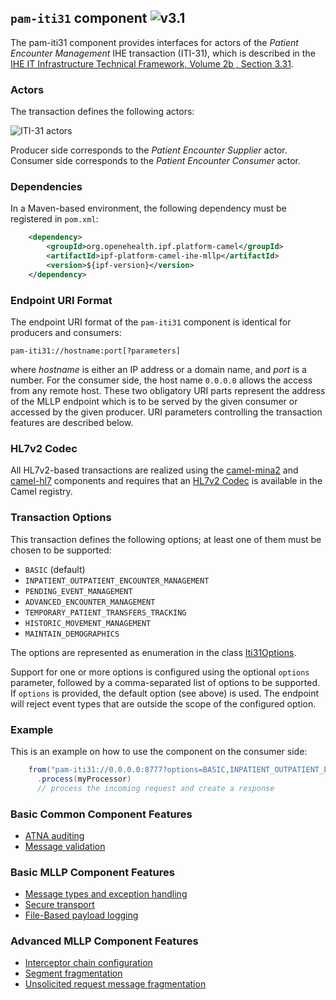 
## `pam-iti31` component ![v3.1](../images/3.1.png)

The pam-iti31 component provides interfaces for actors of the *Patient Encounter Management* IHE transaction (ITI-31),
which is described in the [IHE IT Infrastructure Technical Framework, Volume 2b , Section 3.31](https://ihe.net/uploadedFiles/Documents/ITI/IHE_ITI_TF_Vol2b.pdf).

### Actors

The transaction defines the following actors:

![ITI-31 actors](images/iti31.png)

Producer side corresponds to the *Patient Encounter Supplier* actor.
Consumer side corresponds to the *Patient Encounter Consumer* actor.

### Dependencies

In a Maven-based environment, the following dependency must be registered in `pom.xml`:

```xml
    <dependency>
        <groupId>org.openehealth.ipf.platform-camel</groupId>
        <artifactId>ipf-platform-camel-ihe-mllp</artifactId>
        <version>${ipf-version}</version>
    </dependency>
```

### Endpoint URI Format

The endpoint URI format of the `pam-iti31` component is identical for producers and consumers:

```
pam-iti31://hostname:port[?parameters]
```

where *hostname* is either an IP address or a domain name, and *port* is a number. For the consumer side, the host name
`0.0.0.0` allows the access from any remote host.
These two obligatory URI parts represent the address of the MLLP endpoint which is to be served by the given consumer or
accessed by the given producer. URI parameters controlling the transaction features are described below.


### HL7v2 Codec

All HL7v2-based transactions are realized using the [camel-mina2](https://camel.apache.org/mina2.html) and [camel-hl7](https://camel.apache.org/hl7.html)
components and requires that an [HL7v2 Codec](codec.html) is available in the Camel registry.

### Transaction Options

This transaction defines the following options; at least one of them must be chosen to be supported:
 
* `BASIC` (default)
* `INPATIENT_OUTPATIENT_ENCOUNTER_MANAGEMENT`
* `PENDING_EVENT_MANAGEMENT`
* `ADVANCED_ENCOUNTER_MANAGEMENT`
* `TEMPORARY_PATIENT_TRANSFERS_TRACKING`
* `HISTORIC_MOVEMENT_MANAGEMENT`
* `MAINTAIN_DEMOGRAPHICS`
            
The options are represented as enumeration in the class [Iti31Options](../apidocs/org/openehealth/ipf/platform/camel/ihe/mllp/iti31/Iti31Options.html).

Support for one or more options is configured using the optional `options` parameter, followed by a comma-separated list of
options to be supported. If `options` is provided, the default option (see above) is used.
The endpoint will reject event types that are outside the scope of the configured option.

### Example

This is an example on how to use the component on the consumer side:

```java
    from("pam-iti31://0.0.0.0:8777?options=BASIC,INPATIENT_OUTPATIENT_ENCOUNTER_MANAGEMENT")
      .process(myProcessor)
      // process the incoming request and create a response
```

### Basic Common Component Features

* [ATNA auditing]
* [Message validation]

### Basic MLLP Component Features

* [Message types and exception handling]
* [Secure transport]
* [File-Based payload logging]

### Advanced MLLP Component Features

* [Interceptor chain configuration]
* [Segment fragmentation]
* [Unsolicited request message fragmentation]




[ATNA auditing]: ../ipf-platform-camel-ihe/atna.html
[Message validation]: ../ipf-platform-camel-ihe/messageValidation.html
[HL7v2 Codec]: codec.html
[Message types and exception handling]: messageTypes.html
[Secure transport]: secureTransport.html
[File-Based payload logging]: payloadLogging.html
[Interceptor chain configuration]: interceptorChain.html
[Segment fragmentation]: segmentFragmentation.html
[Unsolicited request message fragmentation]: unsolicitedFragmentation.html
